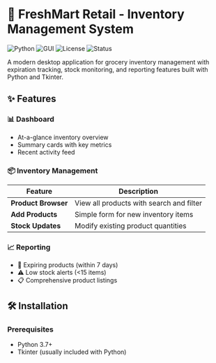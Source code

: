 # 🛒 FreshMart Retail - Inventory Management System

![Python](https://img.shields.io/badge/python-3.7%2B-blue?logo=python&logoColor=white)
![GUI](https://img.shields.io/badge/GUI-Tkinter-orange?logo=windowsterminal)
![License](https://img.shields.io/badge/license-MIT-green)
![Status](https://img.shields.io/badge/status-active-brightgreen)

A modern desktop application for grocery inventory management with expiration tracking, stock monitoring, and reporting features built with Python and Tkinter.

## ✨ Features

### 📊 Dashboard
- At-a-glance inventory overview
- Summary cards with key metrics
- Recent activity feed

### 📦 Inventory Management
| Feature | Description |
|---------|-------------|
| **Product Browser** | View all products with search and filter |
| **Add Products** | Simple form for new inventory items |
| **Stock Updates** | Modify existing product quantities |

### 📈 Reporting
- 🚨 Expiring products (within 7 days)
- ⚠️ Low stock alerts (<15 items)
- 📋 Comprehensive product listings

## 🛠️ Installation

### Prerequisites
- Python 3.7+
- Tkinter (usually included with Python)
